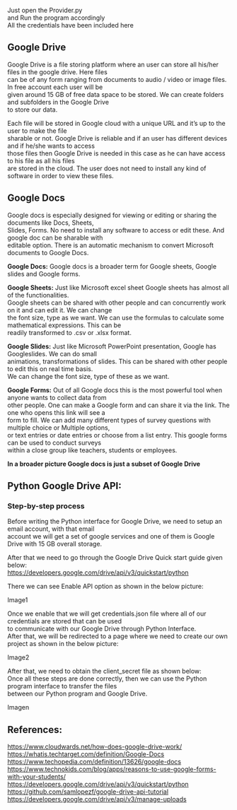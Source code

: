 Just open the Provider.py <br />
and Run the program accordingly \
All the credentials have been included here <br />

## Google Drive
Google Drive is a file storing platform where an user can store all his/her files in the google drive. Here files <br />
can be of any form ranging from documents to audio / video or image files. In free account each user will be <br />
given around 15 GB of free data space to be stored. We can create folders and subfolders in the Google Drive <br />
to store our data. <br />
 
Each file will be stored in Google cloud with a unique URL and it’s up to the user to make the file <br />
sharable or not. Google Drive is reliable and if an user has different devices and if he/she wants to access <br />
those files then Google Drive is needed in this case as he can have access to his file as all his files <br />
are stored in the cloud. The user does not need to install any kind of software in order to view these files.<br />
  
   
## Google Docs
Google docs is especially designed for viewing or editing or sharing the documents like Docs, Sheets, <br />
Slides, Forms. No need to install any software to access or edit these. And google doc can be sharable with <br />
editable option. There is an automatic mechanism to convert Microsoft documents to Google Docs. <br />

**Google Docs:** Google docs is a broader term for Google sheets, Google slides and Google forms. <br />

**Google Sheets:** Just like Microsoft excel sheet Google sheets has almost all of the functionalities. <br />
Google sheets can be shared with other people and can concurrently work on it and can edit it. We can change <br />
the font size, type as we want. We can use the formulas to calculate some mathematical expressions. This can be <br />
readily transformed to .csv or .xlsx format.<br />

**Google Slides:** Just like Microsoft PowerPoint presentation, Google has Googleslides. We can do small <br />
animations, transformations of slides. This can be shared with other people to edit this on real time basis.  <br />
We can change the font size, type of these as we want. <br />

**Google Forms:** Out of all Google docs this is the most powerful tool when anyone wants to collect data from <br />
other people. One can make a Google form and can share it via the link. The one who opens this link will see a <br />
form to fill. We can add many different types of survey questions with multiple choice or Multiple options, <br />
or text entries or date entries or choose from a list entry. This google forms can be used to conduct surveys <br />
within a close group like teachers, students or employees. <br />

**In a broader picture Google docs is just a subset of Google Drive**  <br />


## Python Google Drive API:

### Step-by-step process <br />

Before writing the Python interface for Google Drive, we need to setup an email account, with that email <br />
account we will get a set of google services and one of them is Google Drive with 15 GB overall storage. <br />

After that we need to go through the Google Drive Quick start guide given below: <br />
https://developers.google.com/drive/api/v3/quickstart/python  <br />

There we can see Enable API option as shown in the below picture: <br />

Image1

Once we enable that we will get credentials.json file where all of our credentials are stored that can be used <br />
to communicate with our Google Drive through Python Interface. <br />
After that, we will be redirected to a page where we need to create our own project as shown in the below picture:<br />

Image2

After that, we need to obtain the client_secret file as shown below:<br />
Once all these steps are done correctly, then we can use the Python program interface to transfer the files <br />
between our Python program and Google Drive.<br />

Imagen





## References:
https://www.cloudwards.net/how-does-google-drive-work/ <br />
https://whatis.techtarget.com/definition/Google-Docs <br />
https://www.techopedia.com/definition/13626/google-docs <br />
https://www.technokids.com/blog/apps/reasons-to-use-google-forms-with-your-students/ <br />
https://developers.google.com/drive/api/v3/quickstart/python <br />
https://github.com/samlopezf/google-drive-api-tutorial <br />
https://developers.google.com/drive/api/v3/manage-uploads <br />

